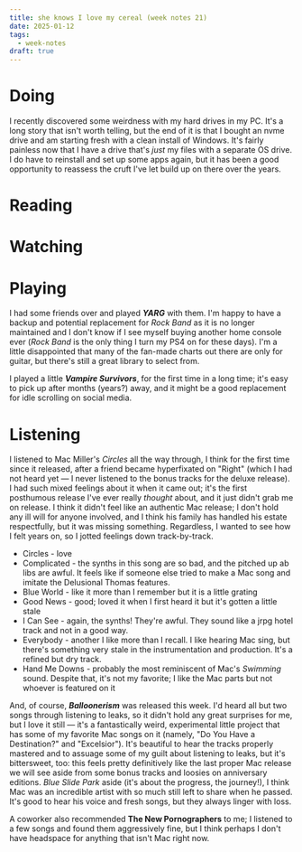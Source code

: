 ```yaml
---
title: she knows I love my cereal (week notes 21)
date: 2025-01-12
tags:
  - week-notes
draft: true
---
```

# Doing
I recently discovered some weirdness with my hard drives in my PC. It's a long story that isn't worth telling, but the end of it is that I bought an nvme drive and am starting fresh with a clean install of Windows. It's fairly painless now that I have a drive that's *just* my files with a separate OS drive. I do have to reinstall and set up some apps again, but it has been a good opportunity to reassess the cruft I've let build up on there over the years. 

# Reading

# Watching

# Playing
I had some friends over and played ***YARG*** with them. I'm happy to have a backup and potential replacement for *Rock Band* as it is no longer maintained and I don't know if I see myself buying another home console ever (*Rock Band* is the only thing I turn my PS4 on for these days). I'm a little disappointed that many of the fan-made charts out there are only for guitar, but there's still a great library to select from. 

I played a little **_Vampire Survivors_**, for the first time in a long time; it's easy to pick up after months (years?) away, and it might be a good replacement for idle scrolling on social media.

# Listening
I listened to Mac Miller's *Circles* all the way through, I think for the first time since it released, after a friend became hyperfixated on "Right" (which I had not heard yet — I never listened to the bonus tracks for the deluxe release). I had such mixed feelings about it when it came out; it's the first posthumous release I've ever really *thought* about, and it just didn't grab me on release. I think it didn't feel like an authentic Mac release; I don't hold any ill will for anyone involved, and I think his family has handled his estate respectfully, but it was missing something. Regardless, I wanted to see how I felt years on, so I jotted feelings down track-by-track.
* Circles - love
* Complicated - the synths in this song are so bad, and the pitched up ab libs are awful. It feels like if someone else tried to make a Mac song and imitate the Delusional Thomas features.
* Blue World - like it more than I remember but it is a little grating
* Good News - good; loved it when I first heard it but it's gotten a little stale
* I Can See - again, the synths! They're awful. They sound like a jrpg hotel track and not in a good way.
* Everybody - another I like more than I recall. I like hearing Mac sing, but there's something very stale in the instrumentation and production. It's a refined but dry track.
* Hand Me Downs - probably the most reminiscent of Mac's *Swimming* sound. Despite that, it's not my favorite; I like the Mac parts but not whoever is featured on it

And, of course, **_Balloonerism_** was released this week. I'd heard all but two songs through listening to leaks, so it didn't hold any great surprises for me, but I love it still — it's a fantastically weird, experimental little project that has some of my favorite Mac songs on it (namely, "Do You Have a Destination?" and "Excelsior"). It's beautiful to hear the tracks properly mastered and to assuage some of my guilt about listening to leaks, but it's bittersweet, too: this feels pretty definitively like the last proper Mac release we will see aside from some bonus tracks and loosies on anniversary editions. *Blue Slide Park* aside (it's about the progress, the journey!), I think Mac was an incredible artist with so much still left to share when he passed. It's good to hear his voice and fresh songs, but they always linger with loss.

A coworker also recommended **The New Pornographers** to me; I listened to a few songs and found them aggressively fine, but I think perhaps I don't have headspace for anything that isn't Mac right now.